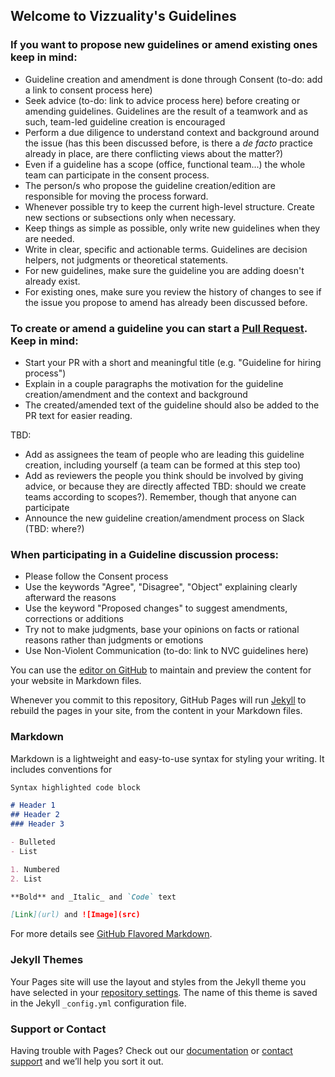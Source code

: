 ## Welcome to Vizzuality's Guidelines

### If you want to propose new guidelines or amend existing ones keep in mind:

- Guideline creation and amendment is done through Consent (to-do: add a link to consent process here)
- Seek advice (to-do: link to advice process here) before creating or amending guidelines. Guidelines are the result of a teamwork and as such, team-led guideline creation is encouraged
- Perform a due diligence to understand context and background around the issue (has this been discussed before, is there a _de facto_ practice already in place, are there conflicting views about the matter?)
- Even if a guideline has a scope (office, functional team...) the whole team can participate in the consent process.
- The person/s who propose the guideline creation/edition are responsible for moving the process forward.
- Whenever possible try to keep the current high-level structure. Create new sections or subsections only when necessary.
- Keep things as simple as possible, only write new guidelines when they are needed.
- Write in clear, specific and actionable terms. Guidelines are decision helpers, not judgments or theoretical statements.
- For new guidelines, make sure the guideline you are adding doesn't already exist.
- For existing ones, make sure you review the history of changes to see if the issue you propose to amend has already been discussed before.


### To create or amend a guideline you can start a [Pull Request](https://help.github.com/articles/using-pull-requests). Keep in mind:

- Start your PR with a short and meaningful title (e.g. "Guideline for hiring process")
- Explain in a couple paragraphs the motivation for the guideline creation/amendment and the context and background
- The created/amended text of the guideline should also be added to the PR text for easier reading.

TBD:
- Add as assignees the team of people who are leading this guideline creation, including yourself (a team can be formed at this step too)
- Add as reviewers the people you think should be involved by giving advice, or because they are directly affected TBD: should we create teams according to scopes?). Remember, though that anyone can participate
- Announce the new guideline creation/amendment process on Slack (TBD: where?)

### When participating in a Guideline discussion process:

- Please follow the Consent process
- Use the keywords "Agree", "Disagree", "Object" explaining clearly afterward the reasons
- Use the keyword "Proposed changes" to suggest amendments, corrections or additions
- Try not to make judgments, base your opinions on facts or rational reasons rather than judgments or emotions
- Use Non-Violent Communication (to-do: link to NVC guidelines here)

You can use the [editor on GitHub](https://github.com/Vizzuality/playbook/edit/master/README.md) to maintain and preview the content for your website in Markdown files.

Whenever you commit to this repository, GitHub Pages will run [Jekyll](https://jekyllrb.com/) to rebuild the pages in your site, from the content in your Markdown files.

### Markdown

Markdown is a lightweight and easy-to-use syntax for styling your writing. It includes conventions for

```markdown
Syntax highlighted code block

# Header 1
## Header 2
### Header 3

- Bulleted
- List

1. Numbered
2. List

**Bold** and _Italic_ and `Code` text

[Link](url) and ![Image](src)
```

For more details see [GitHub Flavored Markdown](https://guides.github.com/features/mastering-markdown/).

### Jekyll Themes

Your Pages site will use the layout and styles from the Jekyll theme you have selected in your [repository settings](https://github.com/Vizzuality/playbook/settings). The name of this theme is saved in the Jekyll `_config.yml` configuration file.

### Support or Contact

Having trouble with Pages? Check out our [documentation](https://help.github.com/categories/github-pages-basics/) or [contact support](https://github.com/contact) and we’ll help you sort it out.
